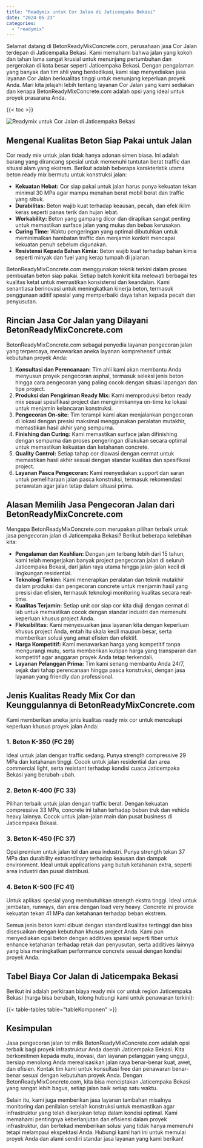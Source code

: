 ```yaml
---
title: "Readymix untuk Cor Jalan di Jaticempaka Bekasi"
date: "2024-05-23"
categories: 
  - "readymix"
---
```


Selamat datang di BetonReadyMixConcrete.com, perusahaan jasa Cor Jalan terdepan di Jaticempaka Bekasi. Kami memahami bahwa jalan yang kokoh dan tahan lama sangat krusial untuk menunjang pertumbuhan dan pergerakan di kota besar seperti Jaticempaka Bekasi. Dengan pengalaman yang banyak dan tim ahli yang berdedikasi, kami siap menyediakan jasa layanan Cor Jalan berkualitas tinggi untuk menunjang keperluan proyek Anda. Mari kita jelajahi lebih tentang layanan Cor Jalan yang kami sediakan dan kenapa BetonReadyMixConcrete.com adalah opsi yang ideal untuk proyek prasarana Anda.

{{< toc >}}

![Readymix untuk Cor Jalan di Jaticempaka Bekasi](https://betoncor8.github.io/cor/harga-beton-readymix-concrete%20(17).png)

## Mengenal Kualitas Beton Siap Pakai untuk Jalan

Cor ready mix untuk jalan tidak hanya adonan simen biasa. Ini adalah barang yang dirancang spesial untuk memenuhi tuntutan berat traffic dan situasi alam yang ekstrem. Berikut adalah beberapa karakteristik utama beton ready mix bermutu untuk konstruksi jalan:

- **Kekuatan Hebat:** Cor siap pakai untuk jalan harus punya kekuatan tekan minimal 30 MPa agar mampu menahan berat mobil berat dan traffic yang sibuk.
- **Durabilitas:** Beton wajib kuat terhadap keausan, pecah, dan efek iklim keras seperti panas terik dan hujan lebat.
- **Workability:** Beton yang gampang dicor dan dirapikan sangat penting untuk memastikan surface jalan yang mulus dan bebas kerusakan.
- **Curing Time:** Waktu pengeringan yang optimal dibutuhkan untuk meminimalkan hambatan traffic dan menjamin konkrit mencapai kekuatan penuh sebelum digunakan.
- **Resistensi Kepada Bahan Kimia:** Beton wajib kuat terhadap bahan kimia seperti minyak dan fuel yang kerap tumpah di jalanan.

BetonReadyMixConcrete.com menggunakan teknik terkini dalam proses pembuatan beton siap pakai. Setiap batch konkrit kita melewati berbagai tes kualitas ketat untuk memastikan konsistensi dan keandalan. Kami senantiasa berinovasi untuk meningkatkan kinerja beton, termasuk penggunaan aditif spesial yang memperbaiki daya tahan kepada pecah dan penyusutan.

## Rincian Jasa Cor Jalan yang Dilayani BetonReadyMixConcrete.com

BetonReadyMixConcrete.com sebagai penyedia layanan pengecoran jalan yang terpercaya, menawarkan aneka layanan komprehensif untuk kebutuhan proyek Anda:

1. **Konsultasi dan Perencanaan:** Tim ahli kami akan membantu Anda menyusun proyek pengecoran asphal, termasuk seleksi jenis beton hingga cara pengecoran yang paling cocok dengan situasi lapangan dan tipe project.
2. **Produksi dan Pengiriman Ready Mix:** Kami memproduksi beton ready mix sesuai spesifikasi project dan mengirimkannya on-time ke lokasi untuk menjamin kelancaran konstruksi.
3. **Pengecoran On-site:** Tim terampil kami akan menjalankan pengecoran di lokasi dengan presisi maksimal menggunakan peralatan mutakhir, memastikan hasil akhir yang sempurna.
4. **Finishing dan Curing:** Kami memastikan surface jalan difinishing dengan sempurna dan proses pengeringan dilakukan secara optimal untuk memastikan kekuatan dan ketahanan concrete.
5. **Quality Control:** Setiap tahap cor diawasi dengan cermat untuk memastikan hasil akhir sesuai dengan standar kualitas dan spesifikasi project.
6. **Layanan Pasca Pengecoran:** Kami menyediakan support dan saran untuk pemeliharaan jalan pasca konstruksi, termasuk rekomendasi perawatan agar jalan tetap dalam situasi prima.

## Alasan Memilih Jasa Pengecoran Jalan dari BetonReadyMixConcrete.com

Mengapa BetonReadyMixConcrete.com merupakan pilihan terbaik untuk jasa pengecoran jalan di Jaticempaka Bekasi? Berikut beberapa kelebihan kita:

- **Pengalaman dan Keahlian:** Dengan jam terbang lebih dari 15 tahun, kami telah mengerjakan banyak project pengecoran jalan di seluruh Jaticempaka Bekasi, dari jalan raya utama hingga jalan-jalan kecil di lingkungan residential.
- **Teknologi Terkini:** Kami menerapkan peralatan dan teknik mutakhir dalam produksi dan pengecoran concrete untuk menjamin hasil yang presisi dan efisien, termasuk teknologi monitoring kualitas secara real-time.
- **Kualitas Terjamin:** Setiap unit cor siap cor kita diuji dengan cermat di lab untuk memastikan cocok dengan standar industri dan memenuhi keperluan khusus project Anda.
- **Fleksibilitas:** Kami menyesuaikan jasa layanan kita dengan keperluan khusus project Anda, entah itu skala kecil maupun besar, serta memberikan solusi yang amat efisien dan efektif.
- **Harga Kompetitif:** Kami menawarkan harga yang kompetitif tanpa mengurangi mutu, serta memberikan kutipan harga yang transparan dan kompetitif agar anggaran proyek Anda tetap terkendali.
- **Layanan Pelanggan Prima:** Tim kami senang membantu Anda 24/7, sejak dari tahap perencanaan hingga pasca konstruksi, dengan jasa layanan yang friendly dan professional.

## Jenis Kualitas Ready Mix Cor dan Keunggulannya di BetonReadyMixConcrete.com

Kami memberikan aneka jenis kualitas ready mix cor untuk mencukupi keperluan khusus proyek jalan Anda:

### 1\. Beton K-350 (FC 29)

Ideal untuk jalan dengan traffic sedang. Punya strength compressive 29 MPa dan ketahanan tinggi. Cocok untuk jalan residential dan area commercial light, serta resistant terhadap kondisi cuaca Jaticempaka Bekasi yang berubah-ubah.

### 2\. Beton K-400 (FC 33)

Pilihan terbaik untuk jalan dengan traffic berat. Dengan kekuatan compressive 33 MPa, concrete ini tahan terhadap beban truk dan vehicle heavy lainnya. Cocok untuk jalan-jalan main dan pusat business di Jaticempaka Bekasi.

### 3\. Beton K-450 (FC 37)

Opsi premium untuk jalan tol dan area industri. Punya strength tekan 37 MPa dan durability extraordinary terhadap keausan dan dampak environment. Ideal untuk applications yang butuh ketahanan extra, seperti area industri dan pusat distribusi.

### 4\. Beton K-500 (FC 41)

Untuk aplikasi spesial yang membutuhkan strength ekstra tinggi. Ideal untuk jembatan, runways, dan area dengan load very heavy. Concrete ini provide kekuatan tekan 41 MPa dan ketahanan terhadap beban ekstrem.

Semua jenis beton kami dibuat dengan standard kualitas tertinggi dan bisa disesuaikan dengan kebutuhan khusus project Anda. Kami pun menyediakan opsi beton dengan additives spesial seperti fiber untuk enhance ketahanan terhadap retak dan penyusutan, serta additives lainnya yang bisa meningkatkan performance concrete sesuai dengan kondisi proyek Anda.

## Tabel Biaya Cor Jalan di Jaticempaka Bekasi

Berikut ini adalah perkiraan biaya ready mix cor untuk region Jaticempaka Bekasi (harga bisa berubah, tolong hubungi kami untuk penawaran terkini):

{{< table-tables table="tableKomponen" >}}

## Kesimpulan

Jasa pengecoran jalan tol milik BetonReadyMixConcrete.com adalah opsi terbaik bagi proyek infrastruktur Anda daerah Jaticempaka Bekasi. Kita berkomitmen kepada mutu, inovasi, dan layanan pelanggan yang unggul, bersiap menolong Anda merealisasikan jalan raya benar-benar kuat, awet, dan efisien. Kontak tim kami untuk konsultasi free dan penawaran benar-benar sesuai dengan kebutuhan proyek Anda. Dengan BetonReadyMixConcrete.com, kita bisa menciptakan Jaticempaka Bekasi yang sangat lebih bagus, setiap jalan baik setiap satu waktu.

Selain itu, kami juga memberikan jasa layanan tambahan misalnya monitoring dan penilaian setelah konstruksi untuk memastikan agar infrastruktur yang telah dikerjakan tetap dalam kondisi optimal. Kami memahami pentingnya keberlanjutan dan efisiensi dalam proyek infrastruktur, dan bertekad memberikan solusi yang tidak hanya memenuhi tetapi melampaui ekspektasi Anda. Hubungi kami hari ini untuk memulai proyek Anda dan alami sendiri standar jasa layanan yang kami berikan!

